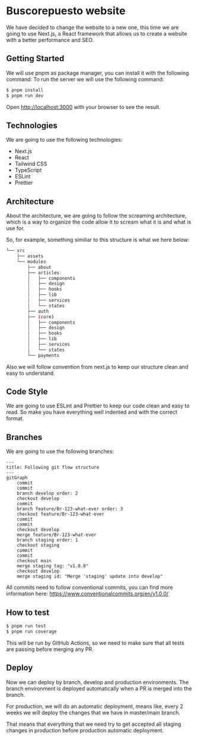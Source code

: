 # Buscorepuesto website

We have decided to change the website to a new one, this time we are going to use Next.js, a React framework that allows
us to create a website with a better performance and SEO.

## Getting Started

We will use pnpm as package manager, you can install it with the following command:
To run the server we will use the following command:

```bash
$ pnpm install
$ pnpm run dev
```

Open [http://localhost:3000](http://localhost:3000) with your browser to see the result.

## Technologies

We are going to use the following technologies:

- Next.js
- React
- Tailwind CSS
- TypeScript
- ESLint
- Prettier

## Architecture

About the architecture, we are going to follow the screaming architecture, which is a way to organize the code allow it
to scream what it is and what is use for.

So, for example, something similiar to this structure is what we here below:

```bash
└── src
    ├── assets
    └── modules
        ├── about
        ├── articles
        │   ├── components
        │   ├── design
        │   ├── hooks
        │   ├── lib
        │   ├── services
        │   └── states
        ├── auth
        ├── (core)
        │   ├── components
        │   ├── design
        │   ├── hooks
        │   ├── lib
        │   ├── services
        │   └── states
        └── payments
```

Also we will follow convention from next.js to keep our structure clean and easy to understand.

## Code Style

We are going to use ESLint and Prettier to keep our code clean and easy to read. So make you have everything well
indented
and with the correct format.

## Branches

We are going to use the following branches:

```mermaid
---
title: Following git flow structure
---
gitGraph
    commit
    commit
    branch develop order: 2
    checkout develop
    commit
    branch feature/Br-123-what-ever order: 3
    checkout feature/Br-123-what-ever
    commit
    commit
    checkout develop
    merge feature/Br-123-what-ever
    branch staging order: 1
    checkout staging
    commit
    commit
    checkout main
    merge staging tag: "v1.0.0"
    checkout develop
    merge staging id: "Merge 'staging' update into develop"
```

All commits need to follow conventional commits, you can find more information
here: https://www.conventionalcommits.org/en/v1.0.0/

## How to test

```bash
$ pnpm run test
$ pnpm run coverage
```

This will be run by GitHub Actions, so we need to make sure that all tests are passing before merging any PR.

## Deploy

Now we can deploy by branch, develop and production environments. The branch environment is deployed automatically when
a PR is merged into the branch.

For production, we will do an automatic deployment, means like, every 2 weeks we will deploy the changes that we have in
master/main branch.

That means that everything that we need try to get accepted all staging changes in production before production
automatic deployment.




